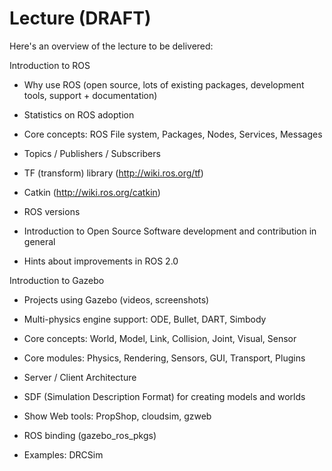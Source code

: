 
Lecture (DRAFT)
=

Here's an overview of the lecture to be delivered:


Introduction to ROS

* Why use ROS (open source, lots of existing packages, development tools, support + documentation)

* Statistics on ROS adoption

* Core concepts: ROS File system, Packages, Nodes, Services, Messages

* Topics / Publishers / Subscribers

* TF (transform) library (http://wiki.ros.org/tf)

* Catkin (http://wiki.ros.org/catkin) 

* ROS versions

* Introduction to Open Source Software development and contribution in general

* Hints about improvements in ROS 2.0


Introduction to Gazebo

* Projects using Gazebo (videos, screenshots)

* Multi-physics engine support: ODE, Bullet, DART, Simbody

* Core concepts: World, Model, Link, Collision, Joint, Visual, Sensor

* Core modules: Physics, Rendering, Sensors, GUI, Transport, Plugins

* Server / Client Architecture

* SDF (Simulation Description Format) for creating models and worlds

* Show Web tools: PropShop, cloudsim, gzweb

* ROS binding (gazebo_ros_pkgs)

* Examples: DRCSim
